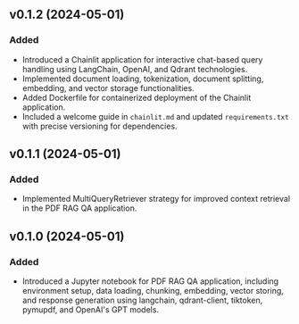 ## v0.1.2 (2024-05-01)

### Added

- Introduced a Chainlit application for interactive chat-based query handling using LangChain, OpenAI, and Qdrant technologies.
- Implemented document loading, tokenization, document splitting, embedding, and vector storage functionalities.
- Added Dockerfile for containerized deployment of the Chainlit application.
- Included a welcome guide in `chainlit.md` and updated `requirements.txt` with precise versioning for dependencies.

## v0.1.1 (2024-05-01)

### Added

- Implemented MultiQueryRetriever strategy for improved context retrieval in the PDF RAG QA application.

## v0.1.0 (2024-05-01)

### Added

- Introduced a Jupyter notebook for PDF RAG QA application, including environment setup, data loading, chunking, embedding, vector storing, and response generation using langchain, qdrant-client, tiktoken, pymupdf, and OpenAI's GPT models.
